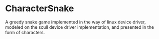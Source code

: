 # CharacterSnake
A greedy snake game implemented in the way of linux device driver, modeled on the scull device driver implementation, and presented in the form of characters.
